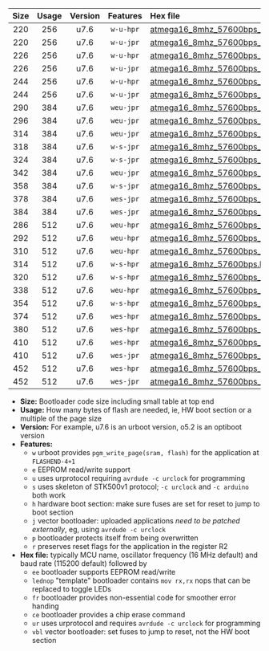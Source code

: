 |Size|Usage|Version|Features|Hex file|
|:-:|:-:|:-:|:-:|:--|
|220|256|u7.6|`w-u-hpr`|[atmega16_8mhz_57600bps_ur.hex](https://raw.githubusercontent.com/stefanrueger/urboot/main/bootloaders/atmega16/fcpu_8mhz/57600_bps/atmega16_8mhz_57600bps_ur.hex)|
|220|256|u7.6|`w-u-jpr`|[atmega16_8mhz_57600bps_ur_vbl.hex](https://raw.githubusercontent.com/stefanrueger/urboot/main/bootloaders/atmega16/fcpu_8mhz/57600_bps/atmega16_8mhz_57600bps_ur_vbl.hex)|
|226|256|u7.6|`w-u-hpr`|[atmega16_8mhz_57600bps_lednop_ur.hex](https://raw.githubusercontent.com/stefanrueger/urboot/main/bootloaders/atmega16/fcpu_8mhz/57600_bps/atmega16_8mhz_57600bps_lednop_ur.hex)|
|226|256|u7.6|`w-u-jpr`|[atmega16_8mhz_57600bps_lednop_ur_vbl.hex](https://raw.githubusercontent.com/stefanrueger/urboot/main/bootloaders/atmega16/fcpu_8mhz/57600_bps/atmega16_8mhz_57600bps_lednop_ur_vbl.hex)|
|244|256|u7.6|`w-u-hpr`|[atmega16_8mhz_57600bps_lednop_fr_ur.hex](https://raw.githubusercontent.com/stefanrueger/urboot/main/bootloaders/atmega16/fcpu_8mhz/57600_bps/atmega16_8mhz_57600bps_lednop_fr_ur.hex)|
|244|256|u7.6|`w-u-jpr`|[atmega16_8mhz_57600bps_lednop_fr_ur_vbl.hex](https://raw.githubusercontent.com/stefanrueger/urboot/main/bootloaders/atmega16/fcpu_8mhz/57600_bps/atmega16_8mhz_57600bps_lednop_fr_ur_vbl.hex)|
|290|384|u7.6|`weu-jpr`|[atmega16_8mhz_57600bps_ee_ur_vbl.hex](https://raw.githubusercontent.com/stefanrueger/urboot/main/bootloaders/atmega16/fcpu_8mhz/57600_bps/atmega16_8mhz_57600bps_ee_ur_vbl.hex)|
|296|384|u7.6|`weu-jpr`|[atmega16_8mhz_57600bps_ee_lednop_ur_vbl.hex](https://raw.githubusercontent.com/stefanrueger/urboot/main/bootloaders/atmega16/fcpu_8mhz/57600_bps/atmega16_8mhz_57600bps_ee_lednop_ur_vbl.hex)|
|314|384|u7.6|`weu-jpr`|[atmega16_8mhz_57600bps_ee_lednop_fr_ur_vbl.hex](https://raw.githubusercontent.com/stefanrueger/urboot/main/bootloaders/atmega16/fcpu_8mhz/57600_bps/atmega16_8mhz_57600bps_ee_lednop_fr_ur_vbl.hex)|
|318|384|u7.6|`w-s-jpr`|[atmega16_8mhz_57600bps_vbl.hex](https://raw.githubusercontent.com/stefanrueger/urboot/main/bootloaders/atmega16/fcpu_8mhz/57600_bps/atmega16_8mhz_57600bps_vbl.hex)|
|324|384|u7.6|`w-s-jpr`|[atmega16_8mhz_57600bps_lednop_vbl.hex](https://raw.githubusercontent.com/stefanrueger/urboot/main/bootloaders/atmega16/fcpu_8mhz/57600_bps/atmega16_8mhz_57600bps_lednop_vbl.hex)|
|342|384|u7.6|`weu-jpr`|[atmega16_8mhz_57600bps_ee_lednop_fr_ce_ur_vbl.hex](https://raw.githubusercontent.com/stefanrueger/urboot/main/bootloaders/atmega16/fcpu_8mhz/57600_bps/atmega16_8mhz_57600bps_ee_lednop_fr_ce_ur_vbl.hex)|
|358|384|u7.6|`w-s-jpr`|[atmega16_8mhz_57600bps_lednop_fr_vbl.hex](https://raw.githubusercontent.com/stefanrueger/urboot/main/bootloaders/atmega16/fcpu_8mhz/57600_bps/atmega16_8mhz_57600bps_lednop_fr_vbl.hex)|
|378|384|u7.6|`wes-jpr`|[atmega16_8mhz_57600bps_ee_vbl.hex](https://raw.githubusercontent.com/stefanrueger/urboot/main/bootloaders/atmega16/fcpu_8mhz/57600_bps/atmega16_8mhz_57600bps_ee_vbl.hex)|
|384|384|u7.6|`wes-jpr`|[atmega16_8mhz_57600bps_ee_lednop_vbl.hex](https://raw.githubusercontent.com/stefanrueger/urboot/main/bootloaders/atmega16/fcpu_8mhz/57600_bps/atmega16_8mhz_57600bps_ee_lednop_vbl.hex)|
|286|512|u7.6|`weu-hpr`|[atmega16_8mhz_57600bps_ee_ur.hex](https://raw.githubusercontent.com/stefanrueger/urboot/main/bootloaders/atmega16/fcpu_8mhz/57600_bps/atmega16_8mhz_57600bps_ee_ur.hex)|
|292|512|u7.6|`weu-hpr`|[atmega16_8mhz_57600bps_ee_lednop_ur.hex](https://raw.githubusercontent.com/stefanrueger/urboot/main/bootloaders/atmega16/fcpu_8mhz/57600_bps/atmega16_8mhz_57600bps_ee_lednop_ur.hex)|
|310|512|u7.6|`weu-hpr`|[atmega16_8mhz_57600bps_ee_lednop_fr_ur.hex](https://raw.githubusercontent.com/stefanrueger/urboot/main/bootloaders/atmega16/fcpu_8mhz/57600_bps/atmega16_8mhz_57600bps_ee_lednop_fr_ur.hex)|
|314|512|u7.6|`w-s-hpr`|[atmega16_8mhz_57600bps.hex](https://raw.githubusercontent.com/stefanrueger/urboot/main/bootloaders/atmega16/fcpu_8mhz/57600_bps/atmega16_8mhz_57600bps.hex)|
|320|512|u7.6|`w-s-hpr`|[atmega16_8mhz_57600bps_lednop.hex](https://raw.githubusercontent.com/stefanrueger/urboot/main/bootloaders/atmega16/fcpu_8mhz/57600_bps/atmega16_8mhz_57600bps_lednop.hex)|
|338|512|u7.6|`weu-hpr`|[atmega16_8mhz_57600bps_ee_lednop_fr_ce_ur.hex](https://raw.githubusercontent.com/stefanrueger/urboot/main/bootloaders/atmega16/fcpu_8mhz/57600_bps/atmega16_8mhz_57600bps_ee_lednop_fr_ce_ur.hex)|
|354|512|u7.6|`w-s-hpr`|[atmega16_8mhz_57600bps_lednop_fr.hex](https://raw.githubusercontent.com/stefanrueger/urboot/main/bootloaders/atmega16/fcpu_8mhz/57600_bps/atmega16_8mhz_57600bps_lednop_fr.hex)|
|374|512|u7.6|`wes-hpr`|[atmega16_8mhz_57600bps_ee.hex](https://raw.githubusercontent.com/stefanrueger/urboot/main/bootloaders/atmega16/fcpu_8mhz/57600_bps/atmega16_8mhz_57600bps_ee.hex)|
|380|512|u7.6|`wes-hpr`|[atmega16_8mhz_57600bps_ee_lednop.hex](https://raw.githubusercontent.com/stefanrueger/urboot/main/bootloaders/atmega16/fcpu_8mhz/57600_bps/atmega16_8mhz_57600bps_ee_lednop.hex)|
|410|512|u7.6|`wes-hpr`|[atmega16_8mhz_57600bps_ee_lednop_fr.hex](https://raw.githubusercontent.com/stefanrueger/urboot/main/bootloaders/atmega16/fcpu_8mhz/57600_bps/atmega16_8mhz_57600bps_ee_lednop_fr.hex)|
|410|512|u7.6|`wes-jpr`|[atmega16_8mhz_57600bps_ee_lednop_fr_vbl.hex](https://raw.githubusercontent.com/stefanrueger/urboot/main/bootloaders/atmega16/fcpu_8mhz/57600_bps/atmega16_8mhz_57600bps_ee_lednop_fr_vbl.hex)|
|452|512|u7.6|`wes-hpr`|[atmega16_8mhz_57600bps_ee_lednop_fr_ce.hex](https://raw.githubusercontent.com/stefanrueger/urboot/main/bootloaders/atmega16/fcpu_8mhz/57600_bps/atmega16_8mhz_57600bps_ee_lednop_fr_ce.hex)|
|452|512|u7.6|`wes-jpr`|[atmega16_8mhz_57600bps_ee_lednop_fr_ce_vbl.hex](https://raw.githubusercontent.com/stefanrueger/urboot/main/bootloaders/atmega16/fcpu_8mhz/57600_bps/atmega16_8mhz_57600bps_ee_lednop_fr_ce_vbl.hex)|

- **Size:** Bootloader code size including small table at top end
- **Usage:** How many bytes of flash are needed, ie, HW boot section or a multiple of the page size
- **Version:** For example, u7.6 is an urboot version, o5.2 is an optiboot version
- **Features:**
  + `w` urboot provides `pgm_write_page(sram, flash)` for the application at `FLASHEND-4+1`
  + `e` EEPROM read/write support
  + `u` uses urprotocol requiring `avrdude -c urclock` for programming
  + `s` uses skeleton of STK500v1 protocol; `-c urclock` and `-c arduino` both work
  + `h` hardware boot section: make sure fuses are set for reset to jump to boot section
  + `j` vector bootloader: uploaded applications *need to be patched externally*, eg, using `avrdude -c urclock`
  + `p` bootloader protects itself from being overwritten
  + `r` preserves reset flags for the application in the register R2
- **Hex file:** typically MCU name, oscillator frequency (16 MHz default) and baud rate (115200 default) followed by
  + `ee` bootloader supports EEPROM read/write
  + `lednop` "template" bootloader contains `mov rx,rx` nops that can be replaced to toggle LEDs
  + `fr` bootloader provides non-essential code for smoother error handing
  + `ce` bootloader provides a chip erase command
  + `ur` uses urprotocol and requires `avrdude -c urclock` for programming
  + `vbl` vector bootloader: set fuses to jump to reset, not the HW boot section

